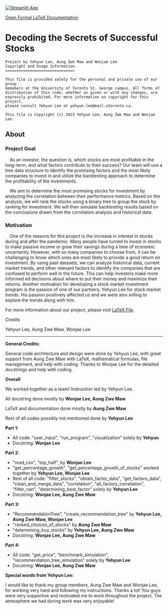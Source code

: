 [![Streamlit App](https://static.streamlit.io/badges/streamlit_badge_black_white.svg)]()

[Open Formal LaTeX Documentation](https://github.com/YehyunLee/Decoding_Secrets_of_Successful_Stocks/blob/master/LaTeX/CSC111_Project_Phase_2.pdf)

# **Decoding the Secrets of Successful Stocks**


```
Project by Yehyun Lee, Aung Zwe Maw and Wonjae Lee
Copyright and Usage Information
===============================

This file is provided solely for the personal and private use of our group
memebers at the University of Toronto St. George campus. All forms of
distribution of this code, whether as given or with any changes, are
expressly prohibited. For more information on copyright for this project,
please consult Yehyun Lee at yehyun.lee@mail.utoronto.ca.

This file is Copyright (c) 2023 Yehyun Lee, Aung Zwe Maw and Wonjae Lee.
```

## **About**


### **Project Goal**

⠀ As an investor, the question is, which stocks are most profitable in the long-term, and what factors contribute to their success? Our team will use a tree data structure to identify the promising factors and the most likely companies to invest in and utilize the backtesting approach to determine the profitability of the investments.

⠀ We aim to determine the most promising stocks for investment by analyzing the correlation between their performance metrics. Based on the analysis, we will rank the stocks using a binary tree to group the stock by ranking for investment. We will then simulate backtesting results based on the conclusions drawn from the correlation analysis and historical data.


### **Motivation**

⠀ One of the reasons for this project is the increase in interest in stocks during and after the pandemic. Many people have turned to invest in stocks to make passive income or grow their savings during a time of economic uncertainty. However, with so many companies to choose from, it can be challenging to know which ones are most likely to provide a good return on investment. By using past datasets, we can analyze historical data, current market trends, and other relevant factors to identify the companies that are confused to perform well in the future. This can help investors make more informed ed decisions about where to put their money and maximize their returns. Another motivation for developing a stock market investment program is the passion of one of our partners, Yehyun Lee for stock market trends. His passion positively affected us and we were also willing to explore the trends along with him.

For more information about our project, please visit [LaTeX File](https://github.com/YehyunLee/Decoding_Secrets_of_Successful_Stocks/blob/master/LaTeX/CSC111_Project_Phase_2.pdf).

*Credits*

Yehyun Lee, Aung Zwe Maw, Wonjae Lee

---------------------------------------------------------------------------------------------------------------------------

**General Credits:**

General code architecture and design were done by Yehyun Lee, with great support from Aung Zwe Maw with LaTeX, mathematical formulas, file management, and help with coding. Thanks to Wonjae Lee for the detailed docstrings and help with coding.

**Overall**

We worked together as a team! Instruction led by Yehyun Lee.

All docstring done mostly by **Wonjae Lee, Aung Zwe Maw**

LaTeX and documentation done mostly by **Aung Zwe Maw**

Rest of all codes possibly not mentioned done by **Yehyun Lee**

**Part 1:**



* All code: "user_input", "run_program", "visualization" solely by **Yehyun**
* Docstring: **Wonjae Lee**

**Part 2:**



* "read_csv", "top_half",  by **Wonjae Lee**
* "get_percentage_growth", "get_percentage_growth_of_stocks" worked together by **Yehyun Lee, Wonjae Lee**
* Rest of all code: "filter_stocks", "obtain_factor_data", "get_factors_data", "clean_and_merge_data", "correlation", "all_factors_correlation", "filter_nan", "determining_best_factor" solely by **Yehyun Lee**
* Docstring: **Wonjae Lee, Aung Zwe Maw**

**Part 3:**



* "RecommendationTree", "create_recommendation_tree" by **Yehyun Lee, Aung Zwe Maw, Wonjae Lee**
* "ranked_choices_of_stocks" by **Aung Zwe Maw**
* "determining_buy_stocks" by **Yehyun Lee, Aung Zwe Maw**
* Docstring: **Wonjae Lee, Aung Zwe Maw**

**Part 4:**



* All code: "get_price", "benchmark_simulation", "recommendation_tree_simulation" solely by **Yehyun Lee**
* Docstring: **Wonjae Lee, Aung Zwe Maw**

**Special words from Yehyun Lee:**

I would like to thank my group members, Aung Zwe Maw and Wonjae Lee, for working very hard and following my instructions. Thanks a lot! You guys were very supportive and motivated me to work throughout the project. The atmosphere we had during work was very enjoyable!
